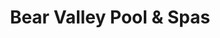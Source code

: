 ---
title: "Bear Valley Pool & Spas"
url: /big-bear-lake/bear-valley-pool-and-spas/
shop: swimming pool
---